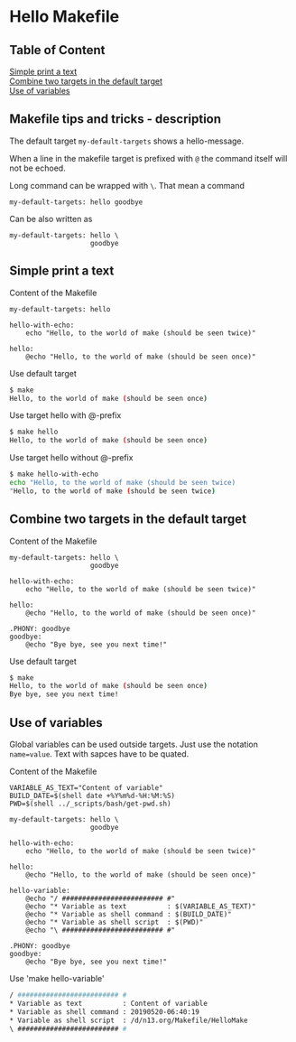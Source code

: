 # Hello Makefile

## Table of Content
[Simple print a text](#simple-print-a-text)  
[Combine two targets in the default target](#combine-two-targets-in-the-default-target)  
[Use of variables](#use-of-variables)  

## Makefile tips and tricks - description
The default target ```my-default-targets``` shows a hello-message.

When a line in the makefile target is prefixed with ```@``` the command itself will not be echoed.

Long command can be wrapped with ``` \ ```. That mean a command 
```
my-default-targets: hello goodbye
```
Can be also written as
```
my-default-targets: hello \
                    goodbye
```

## Simple print a text
Content of the Makefile
```
my-default-targets: hello

hello-with-echo: 
	echo "Hello, to the world of make (should be seen twice)"

hello: 
	@echo "Hello, to the world of make (should be seen once)"
```

Use default target
```bash
$ make
Hello, to the world of make (should be seen once)
```

Use target hello with @-prefix
```bash
$ make hello
Hello, to the world of make (should be seen once)
```

Use target hello without @-prefix

```bash
$ make hello-with-echo
echo "Hello, to the world of make (should be seen twice)
"Hello, to the world of make (should be seen twice)
```

## Combine two targets in the default target
Content of the Makefile
```
my-default-targets: hello \
                    goodbye

hello-with-echo: 
	echo "Hello, to the world of make (should be seen twice)"

hello: 
	@echo "Hello, to the world of make (should be seen once)"
	
.PHONY: goodbye
goodbye: 
	@echo "Bye bye, see you next time!"	
```

Use default target
```bash
$ make
Hello, to the world of make (should be seen once)
Bye bye, see you next time!
```

## Use of variables
Global variables can be used outside targets. Just use the notation ```name=value```. Text with sapces have to be quated.

Content of the Makefile
```
VARIABLE_AS_TEXT="Content of variable"
BUILD_DATE=$(shell date +%Y%m%d-%H:%M:%S)
PWD=$(shell ../_scripts/bash/get-pwd.sh)

my-default-targets: hello \
                    goodbye

hello-with-echo: 
	echo "Hello, to the world of make (should be seen twice)"

hello: 
	@echo "Hello, to the world of make (should be seen once)"
	
hello-variable: 
	@echo "/ ######################### #"
	@echo "* Variable as text          : $(VARIABLE_AS_TEXT)"
	@echo "* Variable as shell command : $(BUILD_DATE)"
	@echo "* Variable as shell script  : $(PWD)"
	@echo "\ ######################### #"
	
.PHONY: goodbye
goodbye: 
	@echo "Bye bye, see you next time!"
```	

Use 'make hello-variable'
```bash
/ ######################### #
* Variable as text          : Content of variable
* Variable as shell command : 20190520-06:40:19
* Variable as shell script  : /d/n13.org/Makefile/HelloMake
\ ######################### #
```